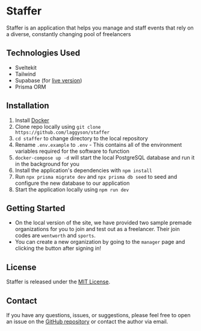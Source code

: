# Staffer

Staffer is an application that helps you manage and staff events that rely on a diverse, constantly changing pool of freelancers

## Technologies Used
- Sveltekit
- Tailwind
- Supabase (for [live version](https://staffer.laggi.sh))
- Prisma ORM

## Installation
1. Install [Docker](https://www.docker.com/)
2. Clone repo locally using `git clone https://github.com/laggyson/staffer`
3. `cd staffer` to change directory to the local repository
4. Rename `.env.example` to `.env` - This contains all of the environment variables required for the software to function
5. `docker-compose up -d` will start the local PostgreSQL database and run it in the background for you
6. Install the application's dependencies with `npm install`
7. Run `npx prisma migrate dev` and `npx prisma db seed` to seed and configure the new database to our application
8. Start the application locally using `npm run dev`

## Getting Started
- On the local version of the site, we have provided two sample premade organizations for you to join and test out as a freelancer. Their join codes are `wentworth` and `sports`.
- You can create a new organization by going to the `manager` page and clicking the button after signing in!

## License

Staffer is released under the [MIT License](License).

## Contact

If you have any questions, issues, or suggestions, please feel free to open an issue on the [GitHub repository](https://github.com/laggyson/staffer) or contact the author via email.
